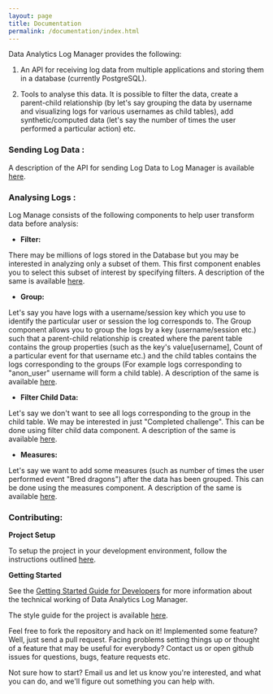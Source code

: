 ```yaml
---
layout: page
title: Documentation
permalink: /documentation/index.html
---
```


Data Analytics Log Manager provides the following:

1. An API for receiving log data from multiple applications and storing them in a database (currently PostgreSQL).

2. Tools to analyse this data. It is possible to filter the data, create a parent-child relationship (by let's say grouping the data by username and visualizing logs for various usernames as child tables), add synthetic/computed data (let's say the number of times the user performed a particular action) etc.

### Sending Log Data :

A description of the API for sending Log Data to Log Manager is available [here](/documentation/api).

### Analysing Logs :

Log Manage consists of the following components to help user transform data before analysis:

* **Filter:**

There may be millions of logs stored in the Database but you may be interested in analyzing only a subset of them. This first component enables you to select this subset of interest by specifying filters. A description of the same is available [here](/documentation/filter).

* **Group:**

Let's say you have logs with a username/session key which you use to identify the particular user or session the log corresponds to. The Group component allows you to group the logs by a key (username/session etc.) such that a parent-child relationship is created where the parent table contains the group properties (such as the key's value[username], Count of a particular event for that username etc.) and the child tables contains the logs corresponding to the groups (For example logs corresponding to "anon_user" username will form a child table). A description of the same is available [here](/documentation/group).

* **Filter Child Data:**

Let's say we don't want to see all logs corresponding to the group in the child table. We may be interested in just "Completed challenge". This can be done using filter child data component. A description of the same is available [here](/documentation/filter-child-data).

* **Measures:**

Let's say we want to add some measures (such as number of times the user performed event "Bred dragons") after the data has been grouped. This can be done using the measures component. A description of the same is available [here](/documentation/measures).

### Contributing:

**Project Setup**

To setup the project in your development environment, follow the instructions outlined [here](/documentation/setup-instructions).

**Getting Started**

See the [Getting Started Guide for Developers](/documentation/getting-started-dev) for more information about the technical working of Data Analytics Log Manager.

The style guide for the project is available [here](/documentation/style-guide).

Feel free to fork the repository and hack on it! Implemented some feature? Well, just send a pull request. Facing problems setting things up or thought of a feature that may be useful for everybody? Contact us or open github issues for questions, bugs, feature requests etc.

Not sure how to start? Email us and let us know you're interested, and what you can do, and we'll figure out something you can help with.